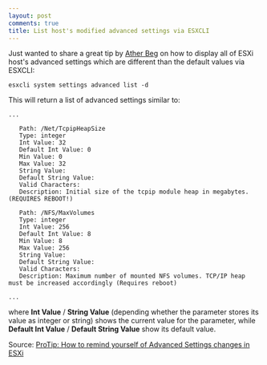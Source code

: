 ```yaml
---
layout: post
comments: true
title: List host's modified advanced settings via ESXCLI
---
```


Just wanted to share a great tip by [Ather Beg](http://atherbeg.com/) on how to display all of ESXi host's advanced settings which are different than the default values via ESXCLI:

```
esxcli system settings advanced list -d
```

This will return a list of advanced settings similar to:

```
...

   Path: /Net/TcpipHeapSize
   Type: integer
   Int Value: 32
   Default Int Value: 0
   Min Value: 0
   Max Value: 32
   String Value: 
   Default String Value: 
   Valid Characters: 
   Description: Initial size of the tcpip module heap in megabytes. (REQUIRES REBOOT!)

   Path: /NFS/MaxVolumes
   Type: integer
   Int Value: 256
   Default Int Value: 8
   Min Value: 8
   Max Value: 256
   String Value: 
   Default String Value: 
   Valid Characters: 
   Description: Maximum number of mounted NFS volumes. TCP/IP heap must be increased accordingly (Requires reboot)

...
```

where __Int Value__ / __String Value__ (depending whether the parameter stores its value as integer or string) shows the current value for the parameter, while __Default Int Value__ / __Default String Value__ show its default value.

Source: [ProTip: How to remind yourself of Advanced Settings changes in ESXi](http://atherbeg.com/2014/11/10/protip-how-to-remind-yourself-of-advanced-settings-changes-in-esxi/)